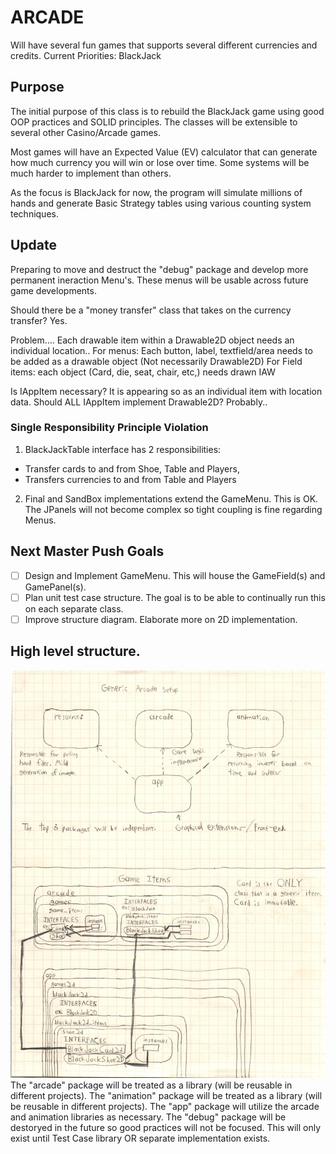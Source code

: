 # ARCADE
Will have several fun games that supports several different currencies and credits.
Current Priorities:
BlackJack

## Purpose
The initial purpose of this class is to rebuild the BlackJack game using good OOP practices and SOLID principles.
The classes will be extensible to several other Casino/Arcade games.

Most games will have an Expected Value (EV) calculator that can generate how much currency you will win or lose over time.
Some systems will be much harder to implement than others.

As the focus is BlackJack for now, the program will simulate millions of hands and generate Basic Strategy tables using various counting system techniques.

## Update
Preparing to move and destruct the "debug" package and develop more permanent ineraction Menu's. These menus will be usable across future game developments.

Should there be a "money transfer" class that takes on the currency transfer? Yes.

Problem.... Each drawable item within a Drawable2D object needs an individual location..
For menus: Each button, label, textfield/area needs to be added as a drawable object (Not necessarily Drawable2D)
For Field items: each object (Card, die, seat, chair, etc,) needs drawn IAW

Is IAppItem necessary? It is appearing so as an individual item with location data.
Should ALL IAppItem implement Drawable2D? Probably..

### Single Responsibility Principle Violation
1. BlackJackTable interface has 2 responsibilities:
* Transfer cards to and from Shoe, Table and Players,
* Transfers currencies to and from Table and Players

2. Final and SandBox implementations extend the GameMenu.
This is OK. The JPanels will not become complex so tight coupling is fine regarding Menus.

## Next Master Push Goals
- [ ] Design and Implement GameMenu. This will house the GameField(s) and GamePanel(s).
- [ ] Plan unit test case structure. The goal is to be able to continually run this on each separate class.
- [ ] Improve structure diagram. Elaborate more on 2D implementation.

## High level structure.
![Generic Game Structure](readmesrcs/GameSetup.jpg)
The "arcade" package will be treated as a library (will be reusable in different projects).
The "animation" package will be treated as a library (will be reusable in different projects).
The "app" package will utilize the arcade and animation libraries as necessary.
The "debug" package will be destoryed in the future so good practices will not be focused. This will only exist until Test Case library OR separate implementation exists.
